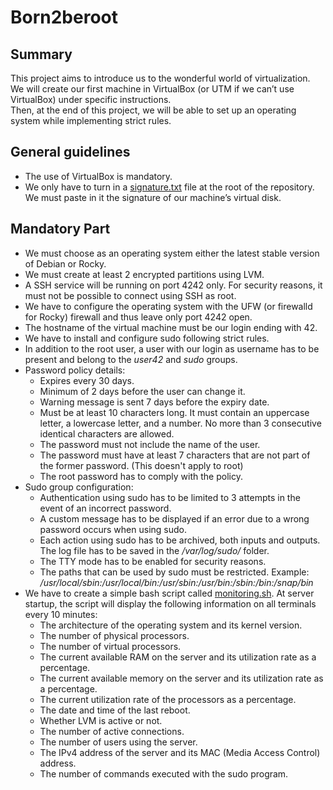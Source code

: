 # Born2beroot

## Summary

This project aims to introduce us to the wonderful world of virtualization.  
We will create our first machine in VirtualBox (or UTM if we can’t use VirtualBox) under specific instructions.  
Then, at the end of this project, we will be able to set up an operating system while implementing strict rules.

## General guidelines

- The use of VirtualBox is mandatory.  
- We only have to turn in a [signature.txt](signature.txt) file at the root of the repository. We must paste in it the signature of our machine’s virtual disk.

## Mandatory Part

- We must choose as an operating system either the latest stable version of Debian or Rocky.
- We must create at least 2 encrypted partitions using LVM.
- A SSH service will be running on port 4242 only. For security reasons, it must not be possible to connect using SSH as root.
- We have to configure the operating system with the UFW (or firewalld for Rocky) firewall and thus leave only port 4242 open.
- The hostname of the virtual machine must be our login ending with 42.
- We have to install and configure sudo following strict rules.
- In addition to the root user, a user with our login as username has to be present and belong to the *user42* and *sudo* groups.
- Password policy details:
  - Expires every 30 days.
  - Minimum of 2 days before the user can change it.
  - Warning message is sent 7 days before the expiry date.
  - Must be at least 10 characters long. It must contain an uppercase letter, a lowercase letter, and a number. No more than 3 consecutive identical characters are allowed.
  - The password must not include the name of the user.
  - The password must have at least 7 characters that are not part of the former password. (This doesn't apply to root)
  - The root password has to comply with the policy.
- Sudo group configuration:
  - Authentication using sudo has to be limited to 3 attempts in the event of an incorrect password.
  - A custom message has to be displayed if an error due to a wrong password occurs when using sudo.
  - Each action using sudo has to be archived, both inputs and outputs. The log file has to be saved in the */var/log/sudo/* folder.
  - The TTY mode has to be enabled for security reasons.
  - The paths that can be used by sudo must be restricted. Example: */usr/local/sbin:/usr/local/bin:/usr/sbin:/usr/bin:/sbin:/bin:/snap/bin*
- We have to create a simple bash script called [monitoring.sh](monitoring.sh). At server startup, the script will display the following information on all terminals every 10 minutes:
  - The architecture of the operating system and its kernel version.
  - The number of physical processors.
  - The number of virtual processors.
  - The current available RAM on the server and its utilization rate as a percentage.
  - The current available memory on the server and its utilization rate as a percentage.
  - The current utilization rate of the processors as a percentage.
  - The date and time of the last reboot.
  - Whether LVM is active or not.
  - The number of active connections.
  - The number of users using the server.
  - The IPv4 address of the server and its MAC (Media Access Control) address.
  - The number of commands executed with the sudo program.
